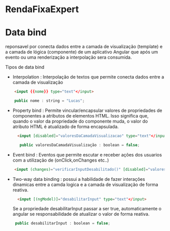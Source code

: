# RendaFixaExpert

# Data bind
reponsavel por conecta dados entre a camada de visualização (template) 
e a camada de lógica (componente) de um aplicativo Angular que após um evento ou uma renderização a interpolação sera consumida. 
  
  Tipos de data bind
  
  - Interpolation : Interpolação de textos que permite conecta dados entre a camada de visualização
  ```html
      <input {{nome}} type="text"</input>
  ```
  
  ```javascript
      public nome : string = "Lucas";
  ```
 
- Property bind : Permite vincular/encapsular valores de propriedades de componentes a atributos de elementos HTML. Isso significa que, quando o valor da propriedade do componente muda, o valor do atributo HTML é atualizado de forma encapsulada. 
  
    ```html
      <input [disabled]="valoresDaCamadaVisualizacao" type="text"</input>
  ```
  
  ```javascript
     public valoresDaCamadaVisualização : boolean = false;
  ```
 
 - Event bind : Eventos que permite escutar e receber ações dos usuarios com a utilização de (onClick,onChanges etc..)
  ```html
      <input (changes)="verificarInputDesabilitado()" [disabled]="valoresDaCamadaVisualizacao" type="text"</input>
  ```
 
- Two-way data binding : possui a habilidade de fazer interações dinamicas entre a camda logica e a camada de visualização de forma reativa.
  
  ```html
    <input [(ngModel)]="desabilitarInput" type="text"</input>
  ```
  
  Se a propriedade desabilitarInput passar a ser true, automaticamente o angular se responsabilidade de atualizar o valor de forma reativa.
    ```javascript
     public desabilitarInput : boolean = false;
  ```
  
